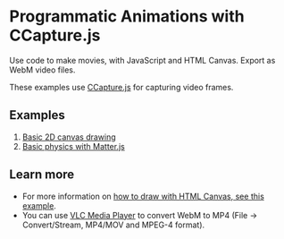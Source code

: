 # Programmatic Animations with CCapture.js

Use code to make movies, with JavaScript and HTML Canvas. Export as WebM video files.

These examples use [CCapture.js](https://github.com/spite/ccapture.js) for capturing video frames.


## Examples

1. [Basic 2D canvas drawing](https://tomsoderlund.github.io/programmatic-animations-with-ccapture/01-basics/)
2. [Basic physics with Matter.js](https://tomsoderlund.github.io/programmatic-animations-with-ccapture/02-basic-physics/)


## Learn more

- For more information on [how to draw with HTML Canvas, see this example](https://codepen.io/tomsoderlund/pen/Gdjrdx).
- You can use [VLC Media Player](https://www.videolan.org) to convert WebM to MP4 (File → Convert/Stream, MP4/MOV and MPEG-4 format).
